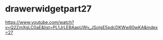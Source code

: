 # drawerwidgetpart27
 https://www.youtube.com/watch?v=Q2ZmXgLC0aE&list=PL1JrLEBAapUWv_JSolgE5pdcDKWw80wKA&index=27
